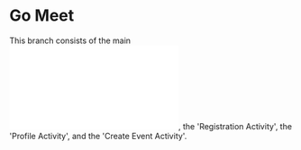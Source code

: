 # Go Meet

This branch consists of the main ![Login Activity](app/src/main/java/com/example/keval/gomeet/LofinActivity.java), the 'Registration Activity', the 'Profile Activity', and the 'Create Event Activity'. 
